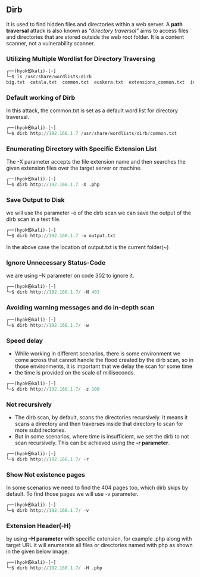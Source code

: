 ## Dirb
It is used to find hidden files and directories within a web server.
A **path traversal** attack is also known as “_directory traversal”_ aims to access files and directories that are stored outside the web root folder.
It is a content scanner, not a vulnerability scanner.

### Utilizing Multiple Wordlist for Directory Traversing
```python
┌──(hyok㉿kali)-[~]
└─$ ls /usr/share/wordlists/dirb
big.txt  catala.txt  common.txt  euskera.txt  extensions_common.txt  indexes.txt  mutations_common.txt  others  small.txt  spanish.txt  stress  vulns
```

### Default working of Dirb
In this attack, the common.txt is set as a default word list for directory traversal.
```python
┌──(hyok㉿kali)-[~]
└─$ dirb http://192.168.1.7 /usr/share/wordlists/dirb/common.txt
```

### Enumerating Directory with Specific Extension List
The -X parameter accepts the file extension name and then searches the given extension files over the target server or machine.
```python
┌──(hyok㉿kali)-[~]
└─$ dirb http://192.168.1.7 -X .php                             
```

### Save Output to Disk
we will use the parameter -o of the dirb scan we can save the output of the dirb scan in a text file.
```python
┌──(hyok㉿kali)-[~]
└─$ dirb http://192.168.1.7 -o output.txt
```
In the above case the location of output.txt is the current folder(~)

### Ignore Unnecessary Status-Code
we are using –N parameter on code 302 to ignore it.
```python
┌──(hyok㉿kali)-[~]
└─$ dirb http://192.168.1.7/ -N 403      
```

### Avoiding warning messages and do in-depth scan
```python
┌──(hyok㉿kali)-[~]
└─$ dirb http://192.168.1.7/ -w 
```

### Speed delay
- While working in different scenarios, there is some environment we come across that cannot handle the flood created by the dirb scan, so in those environments, it is important that we delay the scan for some time
- the time is provided on the scale of milliseconds.
```python
┌──(hyok㉿kali)-[~]
└─$ dirb http://192.168.1.7/ -z 100
```

### Not recursively
- The dirb scan, by default, scans the directories recursively. It means it scans a directory and then traverses inside that directory to scan for more subdirectories.
- But in some scenarios, where time is insufficient, we set the dirb to not scan recursively. This can be achieved using the **-r parameter**.

```python
┌──(hyok㉿kali)-[~]
└─$ dirb http://192.168.1.7/ -r
```

### Show Not existence pages
In some scenarios we need to find the 404 pages too, which dirb skips by default. To find those pages we will use -v parameter.
```python
┌──(hyok㉿kali)-[~]
└─$ dirb http://192.168.1.7/ -v
```

### Extension Header(-H)
by using **–H parameter** with specific extension, for example .php along with target URL it will enumerate all files or directories named with php as shown in the given below image.
```python
┌──(hyok㉿kali)-[~]
└─$ dirb http://192.168.1.7/ -H .php
```